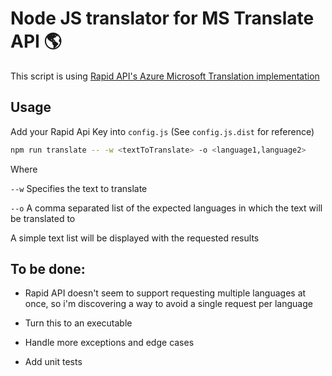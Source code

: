 # Node JS translator for MS Translate API 🌎

This script is using [Rapid API's Azure Microsoft Translation implementation](https://rapidapi.com/microsoft-azure-org-microsoft-cognitive-services/api/microsoft-translator-text/)

## Usage

Add your Rapid Api Key into `config.js` (See `config.js.dist` for reference)

```sh
npm run translate -- -w <textToTranslate> -o <language1,language2>
```

Where

`--w` Specifies the text to translate

`--o` A comma separated list of the expected languages in which the text will be translated to

A simple text list will be displayed with the requested results

## To be done:

- Rapid API doesn't seem to support requesting multiple languages at once, so i'm discovering a way to avoid a single request per language

- Turn this to an executable

- Handle more exceptions and edge cases

- Add unit tests
